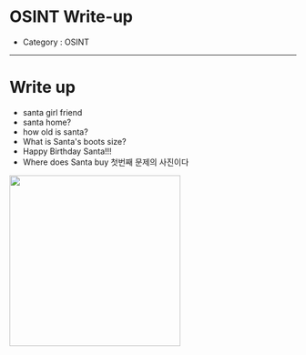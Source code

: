 # OSINT Write-up
- Category : OSINT

<hr>


# Write up

- santa girl friend
- santa home?
- how old is santa?
- What is Santa's boots size?
- Happy Birthday Santa!!!
- Where does Santa buy
                    첫번째 문제의 사진이다 
<img src="https://user-images.githubusercontent.com/90122834/146718675-0e523cb3-8d06-46a0-8671-594de6fc1ad0.png" width="300">


